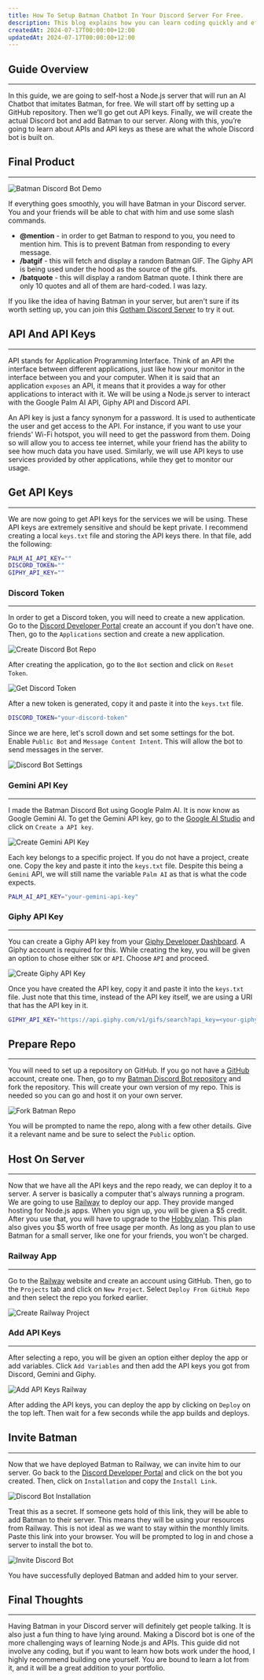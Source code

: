 ```yaml
---
title: How To Setup Batman Chatbot In Your Discord Server For Free.
description: This blog explains how you can learn coding quickly and effectively along with tips on how to grow as a developer.
createdAt: 2024-07-17T00:00:00+12:00
updatedAt: 2024-07-17T00:00:00+12:00
---
```


## Guide Overview

---

In this guide, we are going to self-host a Node.js server that will run an AI Chatbot that imitates Batman, for free. We will start off by setting up a GitHub repository. Then we’ll go get out API keys. Finally, we will create the actual Discord bot and add Batman to our server. Along with this, you’re going to learn about APIs and API keys as these are what the whole Discord bot is built on.

## Final Product

---

![Batman Discord Bot Demo](./images/batman-discord-bot-demo.webp)

If everything goes smoothly, you will have Batman in your Discord server. You and your friends will be able to chat with him and use some slash commands.

-   **@mention** - in order to get Batman to respond to you, you need to mention him. This is to prevent Batman from responding to every message.
-   **/batgif** - this will fetch and display a random Batman GIF. The Giphy API is being used under the hood as the source of the gifs.
-   **/batquote** - this will display a random Batman quote. I think there are only 10 quotes and all of them are hard-coded. I was lazy.

If you like the idea of having Batman in your server, but aren't sure if its worth setting up, you can join this [Gotham Discord Server](https://discord.gg/K9rMzPudgS) to try it out.

## API And API Keys

---

API stands for Application Programming Interface. Think of an API the interface between different applications, just like how your monitor in the interface between you and your computer. When it is said that an application `exposes` an API, it means that it provides a way for other applications to interact with it. We will be using a Node.js server to interact with the Google Palm AI API, Giphy API and Discord API.

An API key is just a fancy synonym for a password. It is used to authenticate the user and get access to the API. For instance, if you want to use your friends' Wi-Fi hotspot, you will need to get the password from them. Doing so will allow you to access tee internet, while your friend has the ability to see how much data you have used. Similarly, we will use API keys to use services provided by other applications, while they get to monitor our usage.

## Get API Keys

---

We are now going to get API keys for the services we will be using. These API keys are extremely sensitive and should be kept private. I recommend creating a local `keys.txt` file and storing the API keys there. In that file, add the following:

```sh
PALM_AI_API_KEY=""
DISCORD_TOKEN=""
GIPHY_API_KEY=""
```

### Discord Token

---

In order to get a Discord token, you will need to create a new application. Go to the [Discord Developer Portal](https://discord.com/developers/applications) create an account if you don't have one. Then, go to the `Applications` section and create a new application.

![Create Discord Bot Repo](./images/create-discord-bot.webp)

After creating the application, go to the `Bot` section and click on `Reset Token`.

![Get Discord Token](./images/get-discord-token.webp)

After a new token is generated, copy it and paste it into the `keys.txt` file.

```sh
DISCORD_TOKEN="your-discord-token"
```

Since we are here, let's scroll down and set some settings for the bot. Enable `Public Bot` and `Message Content Intent`. This will allow the bot to send messages in the server.

![Discord Bot Settings](./images/discord-bot-settings.webp)

### Gemini API Key

---

I made the Batman Discord Bot using Google Palm AI. It is now know as Google Gemini AI. To get the Gemini API key, go to the [Google AI Studio](https://aistudio.google.com/app/apikey) and click on `Create a API key`.

![Create Gemini API Key](./images/create-gemini-api-key.webp)

Each key belongs to a specific project. If you do not have a project, create one. Copy the key and paste it into the `keys.txt` file. Despite this being a `Gemini` API, we will still name the variable `Palm AI` as that is what the code expects.

```sh
PALM_AI_API_KEY="your-gemini-api-key"
```

### Giphy API Key

---

You can create a Giphy API key from your [Giphy Developer Dashboard](https://developers.giphy.com/dashboard/). A Giphy account is required for this. While creating the key, you will be given an option to chose either `SDK` or `API`. Choose `API` and proceed.

![Create Giphy API Key](./images/create-giphy-api-key.webp)

Once you have created the API key, copy it and paste it into the `keys.txt` file. Just note that this time, instead of the API key itself, we are using a URI that has the API key in it.

```sh
GIPHY_API_KEY="https://api.giphy.com/v1/gifs/search?api_key=<your-giphy-api-key>&q=Batman&limit=50"
```

## Prepare Repo

---

You will need to set up a repository on GitHub. If you go not have a [GitHub](https://github.com) account, create one. Then, go to my [Batman Discord Bot repository](https://github.com/anav5704/ai-discord-bot) and fork the repository. This will create your own version of my repo. This is needed so you can go and host it on your own server.

![Fork Batman Repo](./images/fork-batman-repo.webp)

You will be prompted to name the repo, along with a few other details. Give it a relevant name and be sure to select the `Public` option.

## Host On Server

---

Now that we have all the API keys and the repo ready, we can deploy it to a server. A server is basically a computer that's always running a program. We are going to use [Railway](https://railway.app) to deploy our app. They provide manged hosting for Node.js apps. When you sign up, you will be given a $5 credit. After you use that, you will have to upgrade to the [Hobby plan](https://railway.app/pricing). This plan also gives you $5 worth of free usage per month. As long as you plan to use Batman for a small server, like one for your friends, you won't be charged.

### Railway App

---

Go to the [Railway](https://railway.app) website and create an account using GitHub. Then, go to the `Projects` tab and click on `New Project`. Select `Deploy From GitHub Repo` and then select the repo you forked earlier.

![Create Railway Project](./images/create-railway-project.webp)

### Add API Keys

---

After selecting a repo, you will be given an option either deploy the app or add variables. Click `Add Variables` and then add the API keys you got from Discord, Gemini and Giphy.

![Add API Keys Railway](./images/add-api-keys.webp)

After adding the API keys, you can deploy the app by clicking on `Deploy` on the top left. Then wait for a few seconds while the app builds and deploys.

## Invite Batman

---

Now that we have deployed Batman to Railway, we can invite him to our server. Go back to the [Discord Developer Portal](https://discord.com/developers/applications) and click on the bot you created. Then, click on `Installation` and copy the `Install Link`.

![Discord Bot Installation](./images/discord-bot-installation.webp)

Treat this as a secret. If someone gets hold of this link, they will be able to add Batman to their server. This means they will be using your resources from Railway. This is not ideal as we want to stay within the monthly limits. Paste this link into your browser. You will be prompted to log in and chose a server to install the bot to.

![Invite Discord Bot](./images/invite-discord-bot.webp)

You have successfully deployed Batman and added him to your server.

## Final Thoughts

---

Having Batman in your Discord server will definitely get people talking. It is also just a fun thing to have lying around. Making a Discord bot is one of the more challenging ways of learning Node.js and APIs. This guide did not involve any coding, but if you want to learn how bots work under the hood, I highly recommend building one yourself. You are bound to learn a lot from it, and it will be a great addition to your portfolio.
